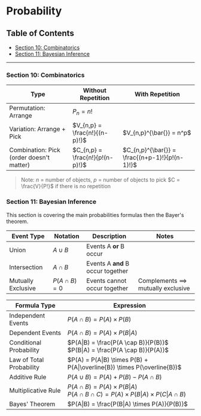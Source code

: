 # Probability
## Table of Contents
- [Section 10: Combinatorics](#section-10-combinatorics)
- [Section 11: Bayesian Inference](#section-11-bayesian-inference)
***
### Section 10: Combinatorics

| Type | Without Repetition | With Repetition |
|------|-------------------|-----------------|
| Permutation: Arrange | $P_n = n!$ |  |
| Variation: Arrange + Pick | $V_{n,p} = \frac{n!}{(n-p)!}$ | $V_{n,p}^{\bar{}} = n^p$ |
| Combination: Pick (order doesn't matter) | $C_{n,p} = \frac{n!}{p!(n-p)!}$ | $C_{n,p}^{\bar{}} = \frac{(n+p-1)!}{p!(n-1)!}$ |

> Note: $n$ = number of objects, $p$ = number of objects to pick
> $C = \frac{V}{P!}$ if there is no repetition

### Section 11: Bayesian Inference

This section is covering the main probabilities formulas then the Bayer's theorem.

| Event Type | Notation | Description | Notes |
|------------|----------|-------------|-------|
| Union | $A \cup B$ | Events A **or** B occur |
| Intersection | $A \cap B$ | Events A **and** B occur together |
| Mutually Exclusive | $P(A \cap B) = 0$ | Events cannot occur together | Complements ⟹ mutually exclusive |


| Formula Type | Expression |
|-------------|------------|
| Independent Events | $P(A \cap B) = P(A) \times P(B)$ |
| Dependent Events | $P(A \cap B) = P(A) \times P(B\|A)$ |
| Conditional Probability | $P(A\|B) = \frac{P(A \cap B)}{P(B)}$ <br> $P(B\|A) = \frac{P(A \cap B)}{P(A)}$ |
| Law of Total Probability | $P(A) = P(A\|B) \times P(B) + P(A\|\overline{B}) \times P(\overline{B})$ |
| Additive Rule | $P(A \cup B) = P(A) + P(B) - P(A \cap B)$ |
| Multiplicative Rule | $P(A \cap B) = P(A) \times P(B\|A)$ <br> $P(A \cap B \cap C) = P(A) \times P(B\|A) \times P(C\|A \cap B)$ |
| Bayes' Theorem | $P(A\|B) = \frac{P(B\|A) \times P(A)}{P(B)}$ |











